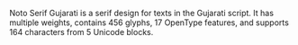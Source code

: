 Noto Serif Gujarati is a serif design for texts in the Gujarati script. It has multiple weights, contains 456 glyphs, 17 OpenType features, and supports 164 characters from 5 Unicode blocks.